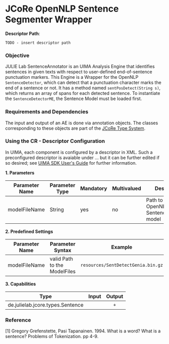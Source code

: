 # JCoRe OpenNLP Sentence Segmenter Wrapper

**Descriptor Path**:
```
TODO - insert descriptor path
```

### Objective
JULIE Lab SentenceAnnotator is an UIMA Analysis Engine that identifies sentences in given texts with respect to user-defined end-of-sentence punctuation markers. This Engine is a Wrapper for the OpenNLP `SentenceDetector`, which can detect that a punctuation character marks the end of a sentence or not. It has a method named `sentPosDetect(String s)`, which returns an array of spans for each detected sentence.
To instantiate the `SentenceDetectorME`, the Sentence Model must be loaded first.

### Requirements and Dependencies
The input and output of an AE is done via annotation objects. The classes corresponding to these objects are part of the [JCoRe Type System](https://github.com/JULIELab/jcore-base/tree/master/jcore-types).

### Using the CR - Descriptor Configuration
In UIMA, each component is configured by a descriptor in XML. Such a preconfigured descriptor is avaiable under ... but it can be further edited if so desired; see [UIMA SDK User's Guide](https://uima.apache.org/downloads/releaseDocs/2.1.0-incubating/docs/html/tools/tools.html#ugr.tools.cde) for further information.


**1. Parameters**

| Parameter Name | Parameter Type | Mandatory | Multivalued | Description |
|----------------|----------------|-----------|-------------|-------------|
| modelFileName | String | yes | no | Path to the OpenNLP SentenceDectector model |


**2. Predefined Settings**

| Parameter Name | Parameter Syntax | Example |
|----------------|------------------|---------|
| modelFileName | valid Path to the ModelFiles  | `resources/SentDetectGenia.bin.gz` |


**3. Capabilities**

| Type | Input | Output |
|------|:-----:|:------:|
| de.julielab.jcore.types.Sentence |  |`+`|



### Reference
[1] Gregory Grefenstette, Pasi Tapanainen. 1994. What is a word? What is a sentence? Problems of Tokenization. pp 4-9.
